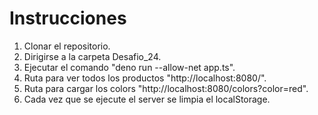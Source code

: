 # Instrucciones

1. Clonar el repositorio.
2. Dirigirse a la carpeta Desafio_24.
3. Ejecutar el comando "deno run --allow-net app.ts".
4. Ruta para ver todos los productos "http://localhost:8080/".
5. Ruta para cargar los colors "http://localhost:8080/colors?color=red".
6. Cada vez que se ejecute el server se limpia el localStorage.
